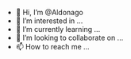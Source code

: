 - 👋 Hi, I’m @Aldonago
- 👀 I’m interested in ...
- 🌱 I’m currently learning ...
- 💞️ I’m looking to collaborate on ...
- 📫 How to reach me ...

<!---
Aldonago/Aldonago is a ✨ special ✨ repository because its `README.md` (this file) appears on your GitHub profile.
You can click the Preview link to take a look at your changes.
--->
